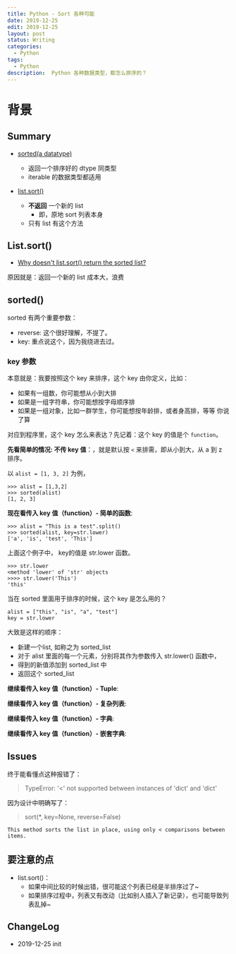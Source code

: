 ```yaml
---
title: Python - Sort 各种可能
date: 2019-12-25
edit: 2019-12-25
layout: post
status: Writing
categories:
  - Python
tags:
  - Python
description:  Python 各种数据类型，都怎么排序的？
---
```


# 背景

## Summary

- [sorted(a datatype)](https://docs.python.org/3/library/functions.html#sorted) 
  - 返回一个排序好的 dtype 同类型
  - iterable 的数据类型都适用
  
- [list.sort()](https://docs.python.org/3/library/stdtypes.html#list.sort) 
  - **不返回** 一个新的 list 
    - 即，原地 sort 列表本身
  - 只有 list 有这个方法

## List.sort()

- [Why doesn't list.sort() return the sorted list?](https://docs.python.org/3/faq/design.html#why-doesn-t-list-sort-return-the-sorted-list)

原因就是：返回一个新的 list 成本大，浪费

## sorted()

sorted 有两个重要参数：

- reverse: 这个很好理解，不提了。
- key: 重点说这个，因为我绕进去过。

### key 参数

本意就是：我要按照这个 key 来排序，这个 key 由你定义，比如：
- 如果有一组数，你可能想从小到大排
- 如果是一组字符串，你可能想按字母顺序排
- 如果是一组对象，比如一群学生，你可能想按年龄排，或者身高排，等等 你说了算

对应到程序里，这个 key 怎么来表达？先记着：这个 key 的值是个 `function`。

**先看简单的情况: 不传 key 值**：，就是默认按 `<` 来排需，即从小到大，从 a 到 z 排序。

以 `alist = [1, 3, 2]` 为例，
```
>>> alist = [1,3,2]
>>> sorted(alist)
[1, 2, 3]
```

**现在看传入 key 值（function）- 简单的函数**: 

```
>>> alist = "This is a test".split()
>>> sorted(alist, key=str.lower)
['a', 'is', 'test', 'This']
```

上面这个例子中， key的值是 str.lower 函数。

```
>>> str.lower
<method 'lower' of 'str' objects
>>>> str.lower('This')
'this'
```

当在 sorted 里面用于排序的时候，这个 key 是怎么用的？

```
alist = ["this", "is", "a", "test"]
key = str.lower
```

大致是这样的顺序：

- 新建一个list, 如称之为 sorted_list
- 对于 alist 里面的每一个元素，分别将其作为参数传入 str.lower() 函数中，
- 得到的新值添加到 sorted_list 中
- 返回这个 sorted_list


**继续看传入 key 值（function）- Tuple**: 

**继续看传入 key 值（function）- 复杂列表**: 

**继续看传入 key 值（function）- 字典**: 

**继续看传入 key 值（function）- 嵌套字典**: 

## Issues

终于能看懂点这种报错了：

> TypeError: '<' not supported between instances of 'dict' and 'dict'

因为设计中明确写了：

>  sort(*, key=None, reverse=False)

    This method sorts the list in place, using only < comparisons between items.

## 要注意的点

- list.sort()：
  - 如果中间比较的时候出错，很可能这个列表已经是半排序过了~
  - 如果排序过程中，列表又有改动（比如别人插入了新记录），也可能导致列表乱掉~

## ChangeLog
- 2019-12-25 init